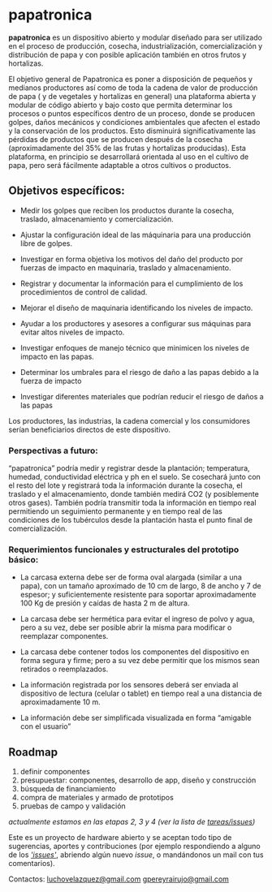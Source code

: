 # papatronica
**papatronica** es un dispositivo abierto y modular diseñado para ser utilizado en el proceso de producción, cosecha, industrialización, comercialización y distribución de papa y con posible aplicación también en otros frutos y hortalizas. 

El objetivo general de Papatronica es poner a disposición de pequeños y medianos productores así como de toda la cadena de valor de producción de papa ( y de vegetales y hortalizas en general) una plataforma abierta y modular de código abierto y bajo costo que permita determinar los procesos o puntos específicos dentro de un proceso, donde se producen golpes, daños mecánicos y condiciones ambientales que afecten el estado y la conservación de los productos. Esto disminuirá significativamente las pérdidas de productos que se producen después de la cosecha (aproximadamente del 35% de las frutas y hortalizas producidas).
Esta plataforma, en principio se desarrollará orientada al uso en el cultivo de papa, pero será fácilmente adaptable a otros cultivos o productos.
 
## Objetivos específicos: 


- Medir los golpes que reciben los productos durante la cosecha, traslado, almacenamiento y comercialización.

- Ajustar la configuración ideal de las máquinaria para una producción libre de golpes.

- Investigar en forma objetiva los motivos del daño del producto por fuerzas de impacto en maquinaria, traslado y almacenamiento.

- Registrar y documentar la información para el cumplimiento de los procedimientos de control de calidad.

- Mejorar el diseño de maquinaria identificando los niveles de impacto.

- Ayudar a los productores y asesores a configurar sus máquinas para evitar altos niveles de impacto.

- Investigar enfoques de manejo técnico que minimicen los niveles de impacto en las papas.

- Determinar los umbrales para el riesgo de daño a las papas debido a la fuerza de impacto

- Investigar diferentes materiales que podrían reducir el riesgo de daños a las papas

Los productores, las industrias, la cadena comercial y los consumidores serían beneficiarios directos de este dispositivo.


### Perspectivas a futuro: 
 “papatronica” podría medir y registrar desde la plantación; temperatura, humedad, conductividad eléctrica y ph en el suelo. Se cosechará junto con el resto del lote y registrará toda la información durante la cosecha, el traslado y el almacenamiento, donde también medirá CO2 (y posiblemente otros gases). También podría transmitir toda la información en tiempo real permitiendo un seguimiento permanente y en tiempo real de las condiciones de los tubérculos desde la plantación hasta el punto final de comercialización.
 
### Requerimientos funcionales y estructurales del prototipo básico:

- La carcasa externa debe ser de forma oval alargada (similar a una papa), con un tamaño aproximado de 10 cm de largo, 8 de ancho y 7 de espesor; y suficientemente resistente para soportar aproximadamente 100 Kg de presión y caídas de hasta 2 m de altura. 

- La carcasa debe ser hermética para evitar el ingreso de polvo y agua, pero a su vez, debe ser posible abrir la misma para modificar o reemplazar componentes.

- La carcasa debe contener todos los componentes del dispositivo en forma segura y firme; pero a su vez debe permitir que los mismos sean retirados o reemplazados.
 
- La información registrada por los sensores deberá ser enviada al dispositivo de lectura (celular o tablet) en tiempo real a una distancia de aproximadamente 10 m. 

- La información debe ser simplificada visualizada en forma  “amigable con el usuario”


## Roadmap
1. definir componentes
2. presupuestar: componentes, desarrollo de app, diseño y construcción
3. búsqueda de financiamiento
4. compra de materiales y armado de prototipos
5. pruebas de campo y validación

*actualmente estamos en las etapas 2, 3 y 4 (ver la lista de [tareas/issues](https://github.com/ecoagrotec/papatronica/issues))*

Este es un proyecto de hardware abierto y se aceptan todo tipo de sugerencias, aportes y contribuciones (por ejemplo respondiendo a alguno de los _['issues'](https://github.com/ecoagrotec/papatronica/issues)_, abriendo algún nuevo _issue_, o mandándonos un mail con tus comentarios). 

Contactos: luchovelazquez@gmail.com gpereyrairujo@gmail.com

